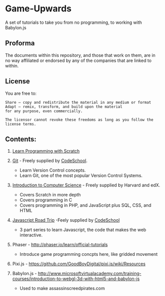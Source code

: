 # Game-Upwards
A set of tutorials to take you from no programming, to working with Babylon.js

## Proforma

The documents within this repository, and those that work on them, are in no way affiliated or endorsed by any of the companies that are linked to within.

## License

You are free to:

    Share — copy and redistribute the material in any medium or format
    Adapt — remix, transform, and build upon the material
    for any purpose, even commercially.

    The licensor cannot revoke these freedoms as long as you follow the license terms.

## Contents:

1. [Learn Programming with Scratch](learnProgrammingWithScratch.md)

2. [Git](https://www.codeschool.com/courses/try-git) - Freely supplied by [CodeSchool](https://www.codeschool.com).
    * Learn Version Control concepts.
    * Learn Git, one of the most popular Version Control Systems.

3. [Introduction to Computer Science](https://www.edx.org/course/introduction-computer-science-harvardx-cs50x) - Freely supplied by Harvard and edX.
    * Covers Scratch in more depth
    * Covers programming in C
    * Covers programming in PHP, and JavaScript plus SQL, CSS, and HTML

4. [Javascript Road Trip](https://www.codeschool.com/courses/javascript-road-trip-part-1) -Feely supplied by [CodeSchool](https://www.codeschool.com)
    * 3 part series to learn Javascript, the code that makes the web interactive.

5. Phaser - http://phaser.io/learn/official-tutorials
   - Introduce game programming concpts here, like gridded movement

6. Pixi.js - https://github.com/GoodBoyDigital/pixi.js/wiki/Resources

7. Babylon.js - http://www.microsoftvirtualacademy.com/training-courses/introduction-to-webgl-3d-with-html5-and-babylon-js
   - Used to make assassinscreedpirates.com
